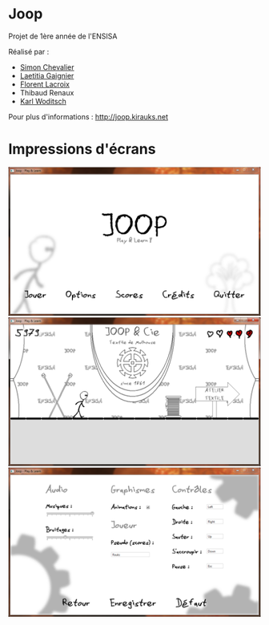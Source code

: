 Joop
====

Projet de 1ère année de l'ENSISA

Réalisé par :
* [Simon Chevalier](https://github.com/astazou)
* [Laetitia Gaignier](https://github.com/Laetitia28)
* [Florent Lacroix](https://github.com/Dahwar)
* Thibaud Renaux
* [Karl Woditsch](https://github.com/Rauks)

Pour plus d'informations : http://joop.kirauks.net

Impressions d'écrans
====================

![Menu principal](sample-menu.png)
![En jeu](sample-play.png)
![Options](sample-options.png)
